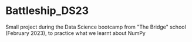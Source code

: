 # Battleship_DS23
Small project during the Data Science bootcamp from "The Bridge" school (February 2023), to practice what we learnt about NumPy
